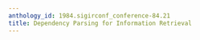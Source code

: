```yaml
---
anthology_id: 1984.sigirconf_conference-84.21
title: Dependency Parsing for Information Retrieval
---
```

